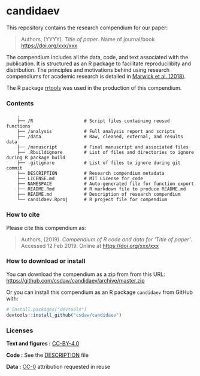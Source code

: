 
<!-- README.md is generated from README.Rmd. Please edit that file -->

# candidaev

This repository contains the research compendium for our paper:

> Authors, (YYYY). *Title of paper*. Name of journal/book
> <https://doi.org/xxx/xxx>

The compendium includes all the data, code, and text associated with the
publication. It is structured as an R package to facilitate
reproducilibity and distribution. The principles and motivations behind
using research compendiums for academic research is detailed in [Marwick
et al. (2018)](https://doi.org/10.1080/00031305.2017.1375986).

The R package [rrtools](https://github.com/benmarwick/rrtools) was used
in the production of this compendium.

### Contents

``` 
    .
    ├── /R                   # Script files containing reused functions
    ├── /analysis            # Full analysis report and scripts
    ├── /data                # Raw, cleaned, external, and results data
    ├── /manuscript          # Final manuscript and associated files
    ├── .Rbuildignore        # List of files and directories to ignore during R package build
    ├── .gitignore           # List of files to ignore during git commit
    ├── DESCRIPTION          # Research compendium metadata
    ├── LICENSE.md           # MIT License for code
    ├── NAMESPACE            # Auto-generated file for function export
    ├── README.Rmd           # R markdown file to produce README.md
    ├── README.md            # Description of research compendium
    └── candidaev.Rproj      # R project file for compendium
```

### How to cite

Please cite this compendium as:

> Authors, (2019). *Compendium of R code and data for ‘Title of paper’*.
> Accessed 12 Feb 2019. Online at <https://doi.org/xxx/xxx>

### How to download or install

You can download the compendium as a zip from from this URL:
<https://github.com/csdaw/candidaev/archive/master.zip>

Or you can install this compendium as an R package `candidaev` from
GitHub with:

``` r
# install.packages("devtools")
devtools::install_github("csdaw/candidaev")
```

### Licenses

**Text and figures :**
[CC-BY-4.0](http://creativecommons.org/licenses/by/4.0/)

**Code :** See the [DESCRIPTION](DESCRIPTION) file

**Data :** [CC-0](http://creativecommons.org/publicdomain/zero/1.0/)
attribution requested in reuse
